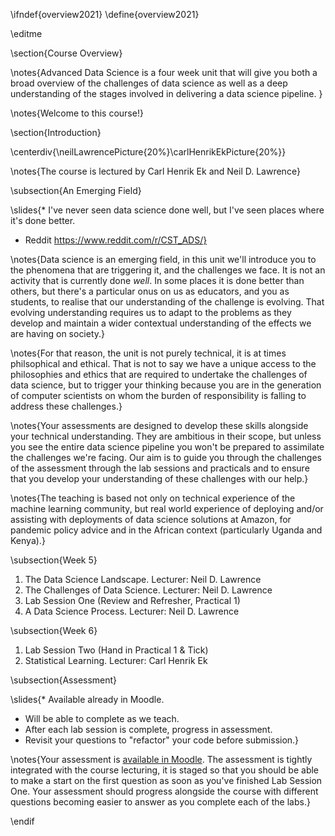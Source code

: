 \ifndef{overview2021}
\define{overview2021}

\editme


\section{Course Overview}

\notes{Advanced Data Science is a four week unit that will give you both a broad overview of the challenges of data science as well as a deep understanding of the stages involved in delivering a data science pipeline. }

\notes{Welcome to this course!}

\section{Introduction}

\centerdiv{\neilLawrencePicture{20%}\carlHenrikEkPicture{20%}}

\notes{The course is lectured by Carl Henrik Ek and Neil D. Lawrence}

\subsection{An Emerging Field}

\slides{* I've never seen data science done well, but I've seen places where it's done better.
* Reddit 
  https://www.reddit.com/r/CST_ADS/}


\notes{Data science is an emerging field, in this unit we'll introduce you to the phenomena that are triggering it, and the challenges we face. It is not an activity that is currently done *well*. In some places it is done better than others, but there's a particular onus on us as educators, and you as students, to realise that our understanding of the challenge is evolving. That evolving understanding requires us to adapt to the problems as they develop and maintain a wider contextual understanding of the effects we are having on society.}

\notes{For that reason, the unit is not purely technical, it is at times philsophical and ethical. That is not to say we have a unique access to the philosophies and ethics that are required to undertake the challenges of data science, but to trigger your thinking because you are in the generation of computer scientists on whom the burden of responsibility is falling to address these challenges.}

\notes{Your assessments are designed to develop these skills alongside your technical understanding. They are ambitious in their scope, but unless you see the entire data science pipeline you won't be prepared to assimilate the challenges we're facing. Our aim is to guide you through the challenges of the assessment through the lab sessions and practicals and to ensure that you develop your understanding of these challenges with our help.}

\notes{The teaching is based not only on technical experience of the machine learning community, but real world experience of deploying and/or assisting with deployments of data science solutions at Amazon, for pandemic policy advice and in the African context (particularly Uganda and Kenya).}

\subsection{Week 5}

  1. The Data Science Landscape. Lecturer: Neil D. Lawrence
  2. The Challenges of Data Science. Lecturer: Neil D. Lawrence
  3. Lab Session One (Review and Refresher, Practical 1)
  4. A Data Science Process. Lecturer: Neil D. Lawrence

\subsection{Week 6}

  1. Lab Session Two (Hand in Practical 1 & Tick)
  2. Statistical Learning. Lecturer: Carl Henrik Ek 
  
 <!-- 3. Lab Session Three Tick
  4. Linear Models Lecturer: Carl Henrik Ek 
  
\subsection{Week 7}

  1. Inference Lecturer: Carl Henrik Ek 
  2. Remedial Lecture/Q&A Lecturer: Carl Henrik Ek and Neil D. Lawrence
  3. Inference II Lecturer: Carl Henrik Ek

\subsection{Week 8}

  1. Lab Session Four Questions
  2. Inference III Lecturer: Carl Henrik Ek
  3. Summary Lecturer: Carl Henrik Ek and Neil D. Lawrence
  4. Project Results Tick
  5. Course Q&A Lecturer: Carl Henrik Ek and Neil D. Lawrence-->

\subsection{Assessment}

\slides{* Available already in Moodle.
* Will be able to complete as we teach.
* After each lab session is complete, progress in assessment.
* Revisit your questions to "refactor" your code before submission.}

\notes{Your assessment is [available in Moodle](https://www.vle.cam.ac.uk/). The assessment is tightly integrated with the course lecturing, it is staged so that you should be able to make a start on the first question as soon as you've finished Lab Session One. Your assessment should progress alongside the course with different questions becoming easier to answer as you complete each of the labs.}


\endif
